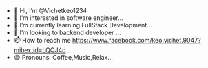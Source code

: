 - 👋 Hi, I’m @Vichetkeo1234
- 👀 I’m interested in software engineer...
- 🌱 I’m currently learning FullStack Development...
- 💞️ I’m looking to backend developer ...
- 📫 How to reach me https://www.facebook.com/keo.vichet.9047?mibextid=LQQJ4d...
- 😄 Pronouns: Coffee,Music,Relax...

<!---
Vichetkeo1234/Vichetkeo1234 is a ✨ special ✨ repository because its `README.md` (this file) appears on your GitHub profile.
You can click the Preview link to take a look at your changes.
--->
